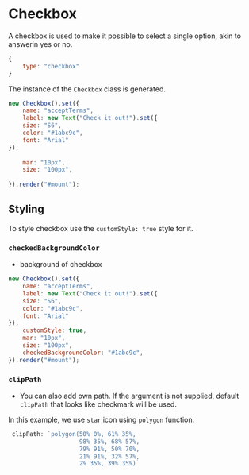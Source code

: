 # Checkbox
A checkbox is used to make it possible to select a single option, akin to answerin yes or no.




```js
{
    type: "checkbox"
}
```

The instance of the ```Checkbox``` class is generated.


```js
new Checkbox().set({
    name: "acceptTerms",
    label: new Text("Check it out!").set({
    size: "S6",
    color: "#1abc9c",
    font: "Arial"
}),
  
    mar: "10px",
    size: "100px",
   
}).render("#mount"); 
```

## Styling
To style checkbox use the ```customStyle: true``` style for it. 
### ```checkedBackgroundColor```
* background of checkbox

```js
new Checkbox().set({
    name: "acceptTerms",
    label: new Text("Check it out!").set({
    size: "S6",
    color: "#1abc9c",
    font: "Arial"
}),
    customStyle: true,
    mar: "10px",
    size: "100px",
    checkedBackgroundColor: "#1abc9c",
}).render("#mount"); 
```

### ```clipPath```
* You can also add own path. If the argument is not supplied, default ```clipPath``` that looks like checkmark will be used.


In this example, we use ```star``` icon using ```polygon``` function.
```js
 clipPath: `polygon(50% 0%, 61% 35%,
                    98% 35%, 68% 57%,
                    79% 91%, 50% 70%,
                    21% 91%, 32% 57%,
                    2% 35%, 39% 35%)`
```